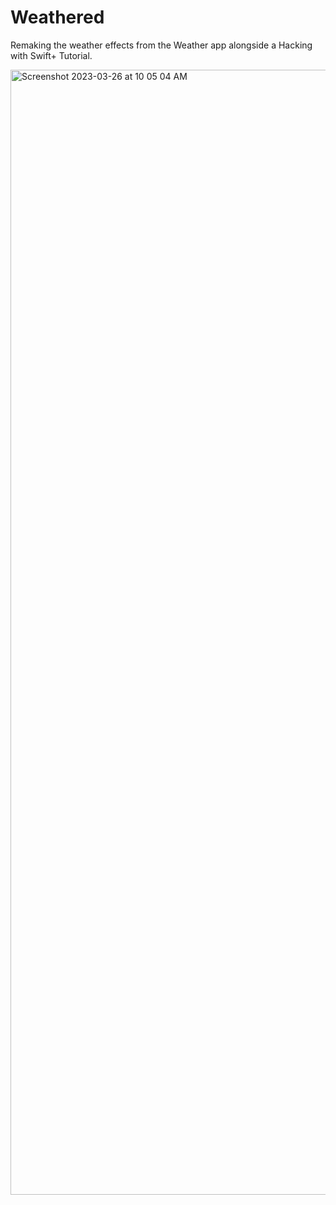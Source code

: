 # Weathered
Remaking the weather effects from the Weather app alongside a Hacking with Swift+ Tutorial.

<img width="1800" alt="Screenshot 2023-03-26 at 10 05 04 AM" src="https://user-images.githubusercontent.com/110639779/227781168-84668694-d55b-4363-bca3-028338f3ffc3.png">


